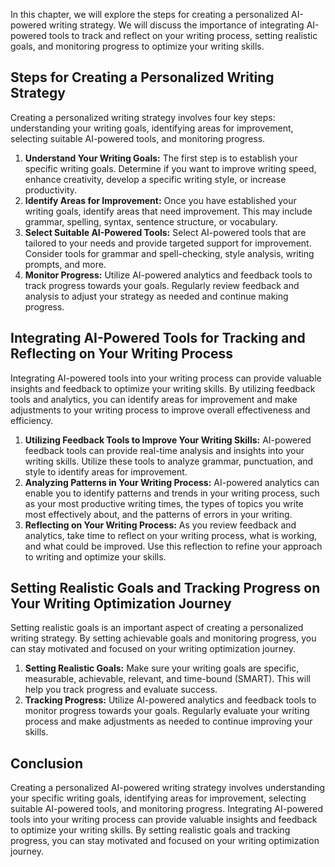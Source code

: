 
In this chapter, we will explore the steps for creating a personalized AI-powered writing strategy. We will discuss the importance of integrating AI-powered tools to track and reflect on your writing process, setting realistic goals, and monitoring progress to optimize your writing skills.

Steps for Creating a Personalized Writing Strategy
--------------------------------------------------

Creating a personalized writing strategy involves four key steps: understanding your writing goals, identifying areas for improvement, selecting suitable AI-powered tools, and monitoring progress.

1. **Understand Your Writing Goals:** The first step is to establish your specific writing goals. Determine if you want to improve writing speed, enhance creativity, develop a specific writing style, or increase productivity.
2. **Identify Areas for Improvement:** Once you have established your writing goals, identify areas that need improvement. This may include grammar, spelling, syntax, sentence structure, or vocabulary.
3. **Select Suitable AI-Powered Tools:** Select AI-powered tools that are tailored to your needs and provide targeted support for improvement. Consider tools for grammar and spell-checking, style analysis, writing prompts, and more.
4. **Monitor Progress:** Utilize AI-powered analytics and feedback tools to track progress towards your goals. Regularly review feedback and analysis to adjust your strategy as needed and continue making progress.

Integrating AI-Powered Tools for Tracking and Reflecting on Your Writing Process
--------------------------------------------------------------------------------

Integrating AI-powered tools into your writing process can provide valuable insights and feedback to optimize your writing skills. By utilizing feedback tools and analytics, you can identify areas for improvement and make adjustments to your writing process to improve overall effectiveness and efficiency.

1. **Utilizing Feedback Tools to Improve Your Writing Skills:** AI-powered feedback tools can provide real-time analysis and insights into your writing skills. Utilize these tools to analyze grammar, punctuation, and style to identify areas for improvement.
2. **Analyzing Patterns in Your Writing Process:** AI-powered analytics can enable you to identify patterns and trends in your writing process, such as your most productive writing times, the types of topics you write most effectively about, and the patterns of errors in your writing.
3. **Reflecting on Your Writing Process:** As you review feedback and analytics, take time to reflect on your writing process, what is working, and what could be improved. Use this reflection to refine your approach to writing and optimize your skills.

Setting Realistic Goals and Tracking Progress on Your Writing Optimization Journey
----------------------------------------------------------------------------------

Setting realistic goals is an important aspect of creating a personalized writing strategy. By setting achievable goals and monitoring progress, you can stay motivated and focused on your writing optimization journey.

1. **Setting Realistic Goals:** Make sure your writing goals are specific, measurable, achievable, relevant, and time-bound (SMART). This will help you track progress and evaluate success.
2. **Tracking Progress:** Utilize AI-powered analytics and feedback tools to monitor progress towards your goals. Regularly evaluate your writing process and make adjustments as needed to continue improving your skills.

Conclusion
----------

Creating a personalized AI-powered writing strategy involves understanding your specific writing goals, identifying areas for improvement, selecting suitable AI-powered tools, and monitoring progress. Integrating AI-powered tools into your writing process can provide valuable insights and feedback to optimize your writing skills. By setting realistic goals and tracking progress, you can stay motivated and focused on your writing optimization journey.
